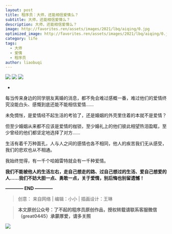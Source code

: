```yaml
---
layout: post
title: 程序员：大师，还能相信爱情么？
subtitle: 大师，还能相信爱情么？
description: 大师，还能相信爱情么？
image: http://favorites.ren/assets/images/2021/lbq/aiqing/0.jpg
optimized_image: http://favorites.ren/assets/images/2021/lbq/aiqing/0.jpg
category: life
tags:
  - 大师
  - 爱情
  - 程序员
author: liaobuqi
---
```



![](http://favorites.ren/assets/images/2021/lbq/aiqing/640.jpeg)
![](http://favorites.ren/assets/images/2021/lbq/aiqing/640-1.jpeg)
![](http://favorites.ren/assets/images/2021/lbq/aiqing/640-2.jpeg)


-
每当传来身边的同学朋友离婚的消息，都不免会难过感概一番，难过他们的爱情终究没能白头、感慨到底还能不能相信爱情……

未免惆怅，是爱情经不起生活的考验了，还是婚姻的外壳里住着的本就不是爱情？

但至少婚姻从来都不应该是爱情的枷锁，至少婚礼上的他们彼此相望热泪盈眶，至少曾经的他们都坚定地选择了对方……

生活有着千万种面孔，人与人之间的感情也各不相同，他人的疾苦我们无从感受，我们的悲欢也从不相通。

我始终觉得，有一千个哈姆雷特就会有一千种爱情。

**我们不能被他人的生活左右，走自己想走的路、过自己想过的生活、爱自己想爱的人……我们不妨大胆一点、勇敢一点，关于爱情，别后悔也别留遗憾！**


**———— END ————**

>创意： 来自网络 | 编辑：小小 | 插画设计：王琳

>**本文原创公众号：了不起的程序员原创作品，授权转载请联系客服微信（great0445）承蒙厚爱，请多关照**

![](http://favorites.ren/assets/images/2021/cartoon/jiaban/640-3.jpeg)




